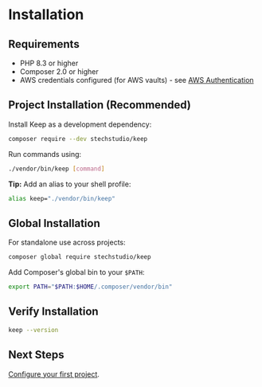 # Installation

## Requirements

- PHP 8.3 or higher
- Composer 2.0 or higher
- AWS credentials configured (for AWS vaults) - see [AWS Authentication](/guide/reference/aws-authentication)

## Project Installation (Recommended)

Install Keep as a development dependency:

```bash
composer require --dev stechstudio/keep
```

Run commands using:

```bash
./vendor/bin/keep [command]
```

**Tip:** Add an alias to your shell profile:

```bash
alias keep="./vendor/bin/keep"
```

## Global Installation

For standalone use across projects:

```bash
composer global require stechstudio/keep
```

Add Composer's global bin to your `$PATH`:

```bash
export PATH="$PATH:$HOME/.composer/vendor/bin"
```

<!-- Laravel Integration deferred to future release
## Laravel Integration

For Laravel applications, publish the configuration:

```bash
php artisan vendor:publish --tag=keep-config
```
-->

## Verify Installation

```bash
keep --version
```

## Next Steps

[Configure your first project](./configuration).